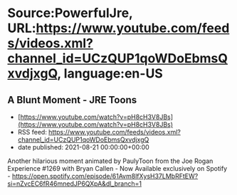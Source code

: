 # Source:PowerfulJre, URL:https://www.youtube.com/feeds/videos.xml?channel_id=UCzQUP1qoWDoEbmsQxvdjxgQ, language:en-US

## A Blunt Moment - JRE Toons
 - [https://www.youtube.com/watch?v=pH8cH3V8JBs](https://www.youtube.com/watch?v=pH8cH3V8JBs)
 - RSS feed: https://www.youtube.com/feeds/videos.xml?channel_id=UCzQUP1qoWDoEbmsQxvdjxgQ
 - date published: 2021-08-21 00:00:00+00:00

Another hilarious moment animated by PaulyToon from the Joe Rogan Experience #1269 with Bryan Callen - Now Available exclusively on Spotify - https://open.spotify.com/episode/61Avm8lfXysH37LMbRFtEW?si=nZvcEC6fR46mnedJP6QXpA&dl_branch=1

